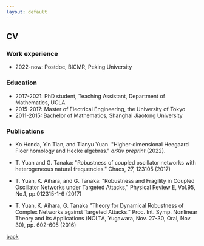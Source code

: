 ```yaml
---
layout: default
---
```


## CV

### Work experience
- 2022-now: Postdoc, BICMR, Peking University

### Education
- 2017-2021:    PhD student, Teaching Assistant, Department of Mathematics, UCLA
- 2015-2017:   Master of Electrical Engineering, the University of Tokyo
- 2011-2015:   Bachelor of Mathematics, Shanghai Jiaotong University

### Publications


- Ko Honda, Yin Tian, and Tianyu Yuan. "Higher-dimensional Heegaard Floer homology and Hecke algebras." _arXiv preprint_ (2022). 


- T. Yuan and G. Tanaka: "Robustness of coupled oscillator networks with heterogeneous natural frequencies." Chaos, 27, 123105 (2017)

- T. Yuan, K. Aihara, and G. Tanaka: "Robustness and Fragility in Coupled Oscillator Networks under Targeted Attacks," Physical Review E, Vol.95, No.1, pp.012315-1-6  (2017)

- T. Yuan, K. Aihara, G. Tanaka "Theory for Dynamical Robustness of Complex Networks against Targeted Attacks." Proc. Int. Symp. Nonlinear Theory and Its Applications (NOLTA, Yugawara, Nov. 27-30, Oral, Nov. 30), pp. 602-605 (2016)


[back](./)
